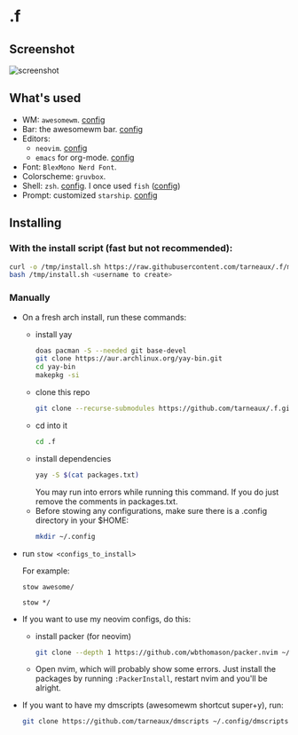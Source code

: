 # .f

## Screenshot
![screenshot](https://user-images.githubusercontent.com/62650051/229812179-9b6f8e52-110c-45ba-9de2-9f7c92e3811f.png)


## What's used
- WM: `awesomewm`. [config](awesome/.config/awesome)
- Bar: the awesomewm bar. [config](awesome/.config/awesome)
- Editors:
  - `neovim`. [config](neovim/.config/nvim)
  - `emacs` for org-mode. [config](emacs/.emacs.d)
- Font: `BlexMono Nerd Font`.
- Colorscheme: `gruvbox`.
- Shell: `zsh`. [config](zsh/.config/zsh/). I once used `fish` ([config](fish/.config/fish/))
- Prompt: customized `starship`. [config](fish/.config/starship.toml)


## Installing

### With the install script (fast but not recommended):
```bash
curl -o /tmp/install.sh https://raw.githubusercontent.com/tarneaux/.f/master/install.sh
bash /tmp/install.sh <username to create>
```

### Manually
- On a fresh arch install, run these commands:
  - install yay
    ```bash
    doas pacman -S --needed git base-devel
    git clone https://aur.archlinux.org/yay-bin.git
    cd yay-bin
    makepkg -si
    ```
  - clone this repo
    ```bash
    git clone --recurse-submodules https://github.com/tarneaux/.f.git ~/.f
    ```
  - cd into it
    ```bash
    cd .f
    ```
  - install dependencies
    ```bash
    yay -S $(cat packages.txt)
    ```
    You may run into errors while running this command. If you do just remove the comments in packages.txt.
  - Before stowing any configurations, make sure there is a .config directory in your $HOME:
    ```bash
    mkdir ~/.config
    ```
- run `stow <configs_to_install>`

  For example:

  `stow awesome/`

  `stow */`

- If you want to use my neovim configs, do this:
  - install packer (for neovim)
    ```bash
    git clone --depth 1 https://github.com/wbthomason/packer.nvim ~/.local/share/nvim/site/pack/packer/start/packer.nvim
    ```
  - Open nvim, which will probably show some errors. Just install the packages by running `:PackerInstall`, restart nvim and you'll be alright.

- If you want to have my dmscripts (awesomewm shortcut super+y), run:
  ```bash
  git clone https://github.com/tarneaux/dmscripts ~/.config/dmscripts
  ```
